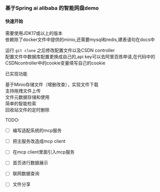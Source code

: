 ### 基于Spring ai alibaba 的智能网盘demo

#### 快速开始
需要使用JDK17或以上的版本  
依赖除了docker文件中提供的minio,还需要mysql和redis,建表语句在docs中

运行 `git clone` 之后修改配置文件以及CSDN controller  
配置文件中数据库配置更换成自己的,api key可以去阿里百炼申请,在代码中的CSDNcontroller中的cookie变量填写自己的cookie

已实现功能

基于Minio存储文件（增删改查），实现文件下载  
支持拖拽文件上传  
文件元数据存储和使用  
简单的智能检索  
回收站文件的定时删除  


TODO:
- [ ] 编写适配系统的mcp服务
- [ ] 把主服务改造成mcp client
- [ ] 在mcp client里面引入mcp服务
- [ ] 首页进行数据展示
- [ ] 联网数据查询
- [ ] 文件分享

